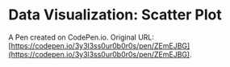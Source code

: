 # Data Visualization: Scatter Plot

A Pen created on CodePen.io. Original URL: [https://codepen.io/3y3l3ss0ur0b0r0s/pen/ZEmEJBG](https://codepen.io/3y3l3ss0ur0b0r0s/pen/ZEmEJBG).


